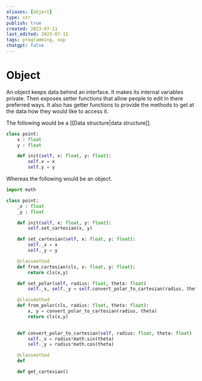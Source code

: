 ```yaml
---
aliases: [object]
type: str
publish: true
created: 2023-07-11
last_edited: 2023-07-11
tags: programming, oop
chatgpt: false
---
```

# Object

An object keeps data behind an interface. It makes its internal variables private. Then exposes setter functions that allow people to edit in there preferred ways. It also has getter functions to provide the methods to get at the data how they would like to access it.

The following would be a [[Data structure|data structure]].
```python
class point:
	x : float
	y : float

	def init(self, x: float, y: float):
		self.x = x
		self.y = y
```

Whereas the following would be an object.
```python
import math

class point:
	_x : float
	_y : float

	def init(self, x: float, y: float):
		self.set_cartesian(x, y)

	def set_cartesian(self, x: float, y: float):
		self._x = x
		self._y = y

	@classmethod 
	def from_cartesian(cls, x: float, y: float):
		return cls(x,y)

	def set_polar(self, radius: float, theta: float)
		self._x, self._y = self.convert_polar_to_cartesian(radius, theta)

	@classmethod
	def from_polar(cls, radius: float, theta: float):
		x, y = convert_polar_to_cartesian(radius, theta)
		return cls(x,y)
		

	def convert_polar_to_cartesian(self, radius: float, theta: float)
		self._x = radius*math.sin(theta)
		self._y = radius*math.cos(theta)

	@classmethod
	def 

	def get_cartesian()
```